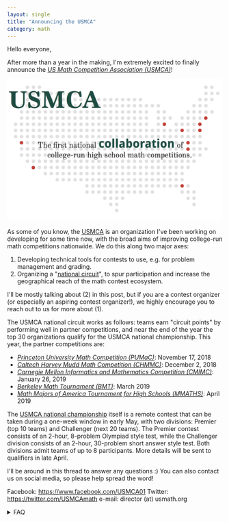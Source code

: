 ```yaml
---
layout: single
title: "Announcing the USMCA"
category: math
---
```


Hello everyone,

After more than a year in the making, I'm extremely excited to finally announce the [*US Math Competition Association (USMCA)*](www.usmath.org)!

![USMCA](/assets/images/usmca.png)

As some of you know, the [USMCA](usmath.org) is an organization I've been working on developing for some time now, with the broad aims of improving college-run math competitions nationwide. We do this along two major axes:

1. Developing technical tools for contests to use, e.g. for problem management and grading.
2. Organizing a "[national circuit](http://www.usmath.org/national-circuit.html)", to spur participation and increase the geographical reach of the math contest ecosystem.

I'll be mostly talking about (2) in this post, but if you are a contest organizer (or especially an aspiring contest organizer!), we highly encourage you to reach out to us for more about (1).

The USMCA national circuit works as follows: teams earn "circuit points" by performing well in partner competitions, and near the end of the year the top 30 organizations qualify for the USMCA national championship. This year, the partner competitions are:

* [*Princeton University Math Competition (PUMaC)*](https://pumac.princeton.edu/): November 17, 2018
* [*Caltech Harvey Mudd Math Competition (CHMMC)*](http://chmmc.caltech.edu/): December 2, 2018
* [*Carnegie Mellon Informatics and Mathematics Competition (CMIMC)*](http://www.cmimc.org/info): January 26, 2019
* [*Berkeley Math Tournament (BMT)*](https://bmt.berkeley.edu/): March 2019
* [*Math Majors of America Tournament for High Schools (MMATHS)*](http://www.mmaths.org/): April 2019

The [USMCA national championship](http://www.usmath.org/national-circuit.html) itself is a remote contest that can be taken during a one-week window in early May, with two divisions: Premier (top 10 teams) and Challenger (next 20 teams). The Premier contest consists of an 2-hour, 8-problem Olympiad style test, while the Challenger division consists of an 2-hour, 30-problem short answer style test. Both divisions admit teams of up to 8 participants. More details will be sent to qualifiers in late April.

I'll be around in this thread to answer any questions :) You can also contact us on social media, so please help spread the word!

Facebook: https://www.facebook.com/USMCA01
Twitter: https://twitter.com/USMCAmath
e-mail: director (at) usmath.org

<details>
<summary>FAQ</summary>

<details>
<summary>Q: Why a national circuit?</summary>
A: Currently, the team-based math competition world is rather fragmented, and there are relatively few achievement tiers for teams that are not realistically fighting for the top spots. Bringing in a national championship model as used in the *individual*-based competition scene -- e.g. MATHCOUNTS and the AMC series -- combats this issue quite effectively. It's much easier to appreciate "we qualified for the national championship this year!" than "we got 28th instead of 44th this year!", and importantly is easy for school officials to understand :)

Additionally, the national championship model makes it significantly easier to start a new contest, as the biggest hurdle -- attracting interest in a new competition -- is already taken care of! In combination with the technical tools we develop (again, if you're an aspiring organizer, contact us for more information!), the logistical load on running a contest is substantially lessened, letting aspiring organizers focus on the fun parts (like writing questions).
</details>

<details>
<summary>Q: Why is the national championship remote, and not an on-site contest?</summary>

A: We feel that, especially with relatively little notice before the school year started, it would be unreasonable to place further travel demands on organizations. In particular, the last thing we want is to "compete" with our very partners for participation! In our early years, we want to err on the side of accessibility.

In the future, we do plan to move towards an on-site contest, once we can ensure that all qualifiers have the means to attend.
</details>

<details>
<summary>Q: Do we have to do anything special to sign up for the national circuit?</summary>
A: Nope! Just participate and do well in our partner competitions, and we'll reach out to you in late April if your organization qualifies.
</details>

<details>
<summary>Q: If we participate in a partner competition, do we have to participate in the national championship if we qualify?</summary>

A: Of course not! There's no obligation to participate in the national circuit if your organization only wants to participate in a handful of partner competitions. In this case we'll give the spot to someone else.
</details>

<details>
<summary>Q: I run (or plan to run) a contest. How do I join the USMCA?</summary>

A: Great to hear! Contact us at director (at) usmath.org and we'll get you set up.
</details>

</details>